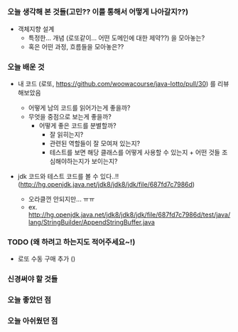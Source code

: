 ##


### 오늘 생각해 본 것들(고민?? 이를 통해서 어떻게 나아갈지??)
- 객체지향 설계
    - 특정한... 개념 (로또같이... 어떤 도메인에 대한 제약??) 을 모아놓는?
    - 혹은 어떤 과정, 흐름들을 모아놓은??

### 오늘 배운 것
- 내 코드 (로또, https://github.com/woowacourse/java-lotto/pull/30) 를 리뷰해보았음
    - 어떻게 남의 코드를 읽어가는게 좋을까?
    - 무엇을 중점으로 보는게 좋을까?
        - 어떻게 좋은 코드를 분별할까?
            - 잘 읽히는지?
            - 관련된 역할들이 잘 모여져 있는지?
            - 테스트를 보면 해당 클래스를 어떻게 사용할 수 있는지 + 어떤 것들 조심해야하는지가 보이는지?

- jdk 코드와 테스트 코드를 볼 수 있다..!! (http://hg.openjdk.java.net/jdk8/jdk8/jdk/file/687fd7c7986d)
    - 오라클껀 안되지만... ㅠㅠ
    - ex. http://hg.openjdk.java.net/jdk8/jdk8/jdk/file/687fd7c7986d/test/java/lang/StringBuilder/AppendStringBuffer.java

### TODO (왜 하려고 하는지도 적어주세요~!)
- 로또 수동 구매 추가 ()


### 신경써야 할 것들




### 오늘 좋았던 점

### 오늘 아쉬웠던 점